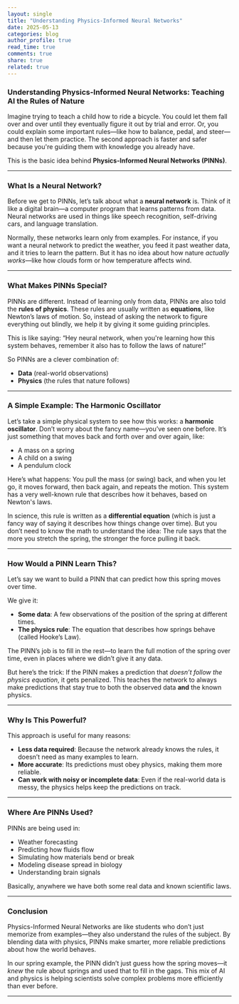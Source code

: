```yaml
---
layout: single
title: "Understanding Physics-Informed Neural Networks"
date: 2025-05-13
categories: blog
author_profile: true
read_time: true
comments: true
share: true
related: true
---
```

### **Understanding Physics-Informed Neural Networks: Teaching AI the Rules of Nature**

Imagine trying to teach a child how to ride a bicycle. You could let them fall over and over until they eventually figure it out by trial and error. Or, you could explain some important rules—like how to balance, pedal, and steer—and then let them practice. The second approach is faster and safer because you're guiding them with knowledge you already have.

This is the basic idea behind **Physics-Informed Neural Networks (PINNs)**.

---

### **What Is a Neural Network?**

Before we get to PINNs, let’s talk about what a **neural network** is. Think of it like a digital brain—a computer program that learns patterns from data. Neural networks are used in things like speech recognition, self-driving cars, and language translation.

Normally, these networks learn only from examples. For instance, if you want a neural network to predict the weather, you feed it past weather data, and it tries to learn the pattern. But it has no idea about how nature *actually works*—like how clouds form or how temperature affects wind.

---

### **What Makes PINNs Special?**

PINNs are different. Instead of learning only from data, PINNs are also told the **rules of physics**. These rules are usually written as **equations**, like Newton’s laws of motion. So, instead of asking the network to figure everything out blindly, we help it by giving it some guiding principles.

This is like saying: “Hey neural network, when you're learning how this system behaves, remember it also has to follow the laws of nature!”

So PINNs are a clever combination of:

* **Data** (real-world observations)
* **Physics** (the rules that nature follows)

---

### **A Simple Example: The Harmonic Oscillator**

Let’s take a simple physical system to see how this works: a **harmonic oscillator**. Don’t worry about the fancy name—you’ve seen one before. It’s just something that moves back and forth over and over again, like:

* A mass on a spring
* A child on a swing
* A pendulum clock

Here’s what happens: You pull the mass (or swing) back, and when you let go, it moves forward, then back again, and repeats the motion. This system has a very well-known rule that describes how it behaves, based on Newton's laws.

In science, this rule is written as a **differential equation** (which is just a fancy way of saying it describes how things change over time). But you don’t need to know the math to understand the idea: The rule says that the more you stretch the spring, the stronger the force pulling it back.

---

### **How Would a PINN Learn This?**

Let’s say we want to build a PINN that can predict how this spring moves over time.

We give it:

* **Some data**: A few observations of the position of the spring at different times.
* **The physics rule**: The equation that describes how springs behave (called Hooke’s Law).

The PINN’s job is to fill in the rest—to learn the full motion of the spring over time, even in places where we didn’t give it any data.

But here’s the trick: If the PINN makes a prediction that *doesn’t follow the physics equation*, it gets penalized. This teaches the network to always make predictions that stay true to both the observed data **and** the known physics.

---

### **Why Is This Powerful?**

This approach is useful for many reasons:

* **Less data required**: Because the network already knows the rules, it doesn’t need as many examples to learn.
* **More accurate**: Its predictions must obey physics, making them more reliable.
* **Can work with noisy or incomplete data**: Even if the real-world data is messy, the physics helps keep the predictions on track.

---

### **Where Are PINNs Used?**

PINNs are being used in:

* Weather forecasting
* Predicting how fluids flow
* Simulating how materials bend or break
* Modeling disease spread in biology
* Understanding brain signals

Basically, anywhere we have both some real data and known scientific laws.

---

### **Conclusion**

Physics-Informed Neural Networks are like students who don’t just memorize from examples—they also understand the rules of the subject. By blending data with physics, PINNs make smarter, more reliable predictions about how the world behaves.

In our spring example, the PINN didn’t just guess how the spring moves—it *knew* the rule about springs and used that to fill in the gaps. This mix of AI and physics is helping scientists solve complex problems more efficiently than ever before.

---
